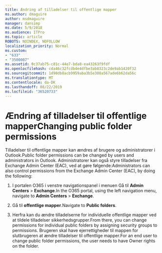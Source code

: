 ```yaml
---
title: Ændring af tilladelser til offentlige mapper
ms.author: dmaguire
author: msdmaguire
manager: dansimp
ms.date: 5/9/2018
ms.audience: ITPro
ms.topic: article
ROBOTS: NOINDEX, NOFOLLOW
localization_priority: Normal
ms.custom:
- "633"
- "3500007"
ms.assetid: 0c37ab75-c81c-44e7-bda8-ea43263f9fdf
ms.openlocfilehash: cda46c32fcdb4e4dfbe3ab8323c2de9ab1420f32
ms.sourcegitcommit: 1d98db8acb9959aba3b5e308a567ade6b62da56c
ms.translationtype: MT
ms.contentlocale: da-DK
ms.lasthandoff: 08/22/2019
ms.locfileid: "36520733"
---
```

# <a name="changing-public-folder-permissions"></a><span data-ttu-id="52151-102">Ændring af tilladelser til offentlige mapper</span><span class="sxs-lookup"><span data-stu-id="52151-102">Changing public folder permissions</span></span>

<span data-ttu-id="52151-103">Tilladelser til offentlige mapper kan ændres af brugere og administratorer i Outlook.</span><span class="sxs-lookup"><span data-stu-id="52151-103">Public folder permissions can be changed by users and administrators in Outlook.</span></span> <span data-ttu-id="52151-104">Administratorer kan også styre tilladelser fra Exchange Admin Center (EAC), ved at gøre følgende:</span><span class="sxs-lookup"><span data-stu-id="52151-104">Administrators can also control permissions from the Exchange Admin Center (EAC), by doing the following:</span></span>
  
1. <span data-ttu-id="52151-105">I portalen O365 i venstre navigationspanel i menuen Gå til **Admin Centers** \> **Exchange**.</span><span class="sxs-lookup"><span data-stu-id="52151-105">In the O365 portal, using the left navigation menu, navigate to **Admin Centers** \> **Exchange**.</span></span>

2. <span data-ttu-id="52151-106">Gå til **offentlige mapper**.</span><span class="sxs-lookup"><span data-stu-id="52151-106">Navigate to **Public folders**.</span></span>

3. <span data-ttu-id="52151-107">Herfra kan du ændre tilladelserne for individuelle offentlige mapper ved at tildele tilladelser sikkerhedsgrupper.</span><span class="sxs-lookup"><span data-stu-id="52151-107">From there, you can change permissions for individual public folders by assigning security groups to permissions.</span></span> <span data-ttu-id="52151-108">Brugeren skal have ejerrettigheder til mappen for slutbrugeren at ændre tilladelser til offentlige mapper.</span><span class="sxs-lookup"><span data-stu-id="52151-108">For an end user to change public folder permissions, the user needs to have Owner rights on the folder.</span></span>
